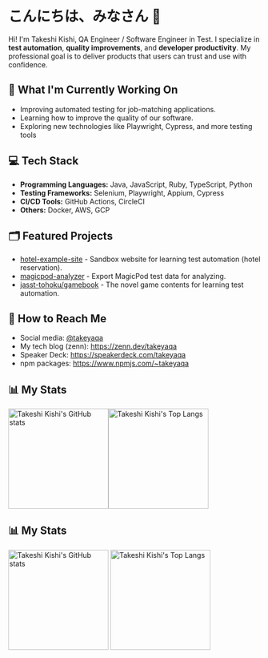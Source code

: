 # こんにちは、みなさん :pray:

Hi! I'm Takeshi Kishi, QA Engineer / Software Engineer in Test. I specialize in **test automation**, **quality improvements**, and **developer productivity**. My professional goal is to deliver products that users can trust and use with confidence.

## :telescope: What I'm Currently Working On

- Improving automated testing for job-matching applications.
- Learning how to improve the quality of our software.
- Exploring new technologies like Playwright, Cypress, and more testing tools

## :computer: Tech Stack

- **Programming Languages:** Java, JavaScript, Ruby, TypeScript, Python
- **Testing Frameworks:** Selenium, Playwright, Appium, Cypress
- **CI/CD Tools:** GitHub Actions, CircleCI
- **Others:** Docker, AWS, GCP

## :card_index_dividers: Featured Projects

- [hotel-example-site](https://github.com/takeyaqa/hotel-example-site) - Sandbox website for learning test automation (hotel reservation).
- [magicpod-analyzer](https://github.com/takeyaqa/magicpod-analyzer) - Export MagicPod test data for analyzing.
- [jasst-tohoku/gamebook](https://github.com/jasst-tohoku/gamebook) - The novel game contents for learning test automation.

## :link: How to Reach Me

- Social media: [@takeyaqa](https://mixi.social/@takeyaqa)
- My tech blog (zenn): <https://zenn.dev/takeyaqa>
- Speaker Deck: <https://speakerdeck.com/takeyaqa>
- npm packages: <https://www.npmjs.com/~takeyaqa>

## :bar_chart: My Stats

<img height="200" src="https://github-readme-stats.vercel.app/api?username=takeyaqa&card_width=442" alt="Takeshi Kishi's GitHub stats"><img height="200" src="https://github-readme-stats.vercel.app/api/top-langs?username=takeyaqa&layout=compact&card_width=320" alt="Takeshi Kishi's Top Langs">

## :bar_chart: My Stats

<picture>
  <source srcset="https://github-readme-stats.vercel.app/api?username=takeyaqa&card_width=442&theme=dark"
          media="(prefers-color-scheme: dark)">
  <source srcset="https://github-readme-stats.vercel.app/api?username=takeyaqa&card_width=442"
          media="(prefers-color-scheme: light), (prefers-color-scheme: no-preference)">
  <img src="https://github-readme-stats.vercel.app/api?username=takeyaqa&card_width=442" height="200" alt="Takeshi Kishi's GitHub stats">
</picture>
<picture>
  <source srcset="https://github-readme-stats.vercel.app/api/top-langs?username=takeyaqa&layout=compact&card_width=320&theme=dark"
          media="(prefers-color-scheme: dark)">
  <source srcset="https://github-readme-stats.vercel.app/api/top-langs?username=takeyaqa&layout=compact&card_width=320"
          media="(prefers-color-scheme: light), (prefers-color-scheme: no-preference)">
  <img src="https://github-readme-stats.vercel.app/api/top-langs?username=takeyaqa&layout=compact&card_width=320" height="200" alt="Takeshi Kishi's Top Langs">
</picture>
